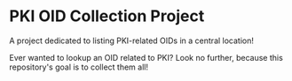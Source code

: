 # PKI OID Collection Project
A project dedicated to listing PKI-related OIDs in a central location!

Ever wanted to lookup an OID related to PKI? Look no further, because this repository's goal is to collect them all!
